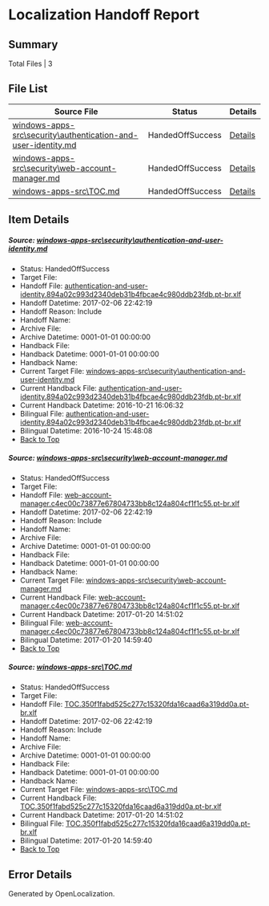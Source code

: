 # <a name='report-top'></a> Localization Handoff Report

## Summary
 Total Files | 3

## File List
 Source File | Status | Details 
 ----------- | ------ | ------- 
 [windows-apps-src\security\authentication-and-user-identity.md](https://cpubwin.visualstudio.com/windows-uwp/_git/windows-uwp/commit/19cc7292b5ece719c4286e62285163aecba74a6b?path=windows-apps-src%2Fsecurity%2Fauthentication-and-user-identity.md&_a=contents) | HandedOffSuccess | [Details](#a3d604a3a975e053ba94aa26385e377c642ff7264888)
 [windows-apps-src\security\web-account-manager.md](https://cpubwin.visualstudio.com/windows-uwp/_git/windows-uwp/commit/19cc7292b5ece719c4286e62285163aecba74a6b?path=windows-apps-src%2Fsecurity%2Fweb-account-manager.md&_a=contents) | HandedOffSuccess | [Details](#b3489e8d935767a10731a86e61d74a88779dbedc4969)
 [windows-apps-src\TOC.md](https://cpubwin.visualstudio.com/windows-uwp/_git/windows-uwp/commit/19cc7292b5ece719c4286e62285163aecba74a6b?path=windows-apps-src%2FTOC.md&_a=contents) | HandedOffSuccess | [Details](#b25d202a59bce3fc7845574ce29f0940fe312fc17805)

## Item Details
##### <a name='a3d604a3a975e053ba94aa26385e377c642ff7264888'></a> Source: [windows-apps-src\security\authentication-and-user-identity.md](https://cpubwin.visualstudio.com/windows-uwp/_git/windows-uwp/commit/19cc7292b5ece719c4286e62285163aecba74a6b?path=windows-apps-src%2Fsecurity%2Fauthentication-and-user-identity.md&_a=contents)
* Status: HandedOffSuccess
* Target File: 
* Handoff File: [authentication-and-user-identity.894a02c993d2340deb31b4fbcae4c980ddb23fdb.pt-br.xlf](https://cpubwin.visualstudio.com/windows-uwp/_git/WDCLib.handoff/commit/b02f13fc13914da603c0ea98ee2382e69eb606d5?path=ol-handoff%2Fcpubwin%2Fwindows-uwp.pt-br%2Fmaster%2Fauthentication-and-user-identity.894a02c993d2340deb31b4fbcae4c980ddb23fdb.pt-br.xlf&_a=contents)
* Handoff Datetime: 2017-02-06 22:42:19
* Handoff Reason: Include
* Handoff Name: 
* Archive File: 
* Archive Datetime: 0001-01-01 00:00:00
* Handback File: 
* Handback Datetime: 0001-01-01 00:00:00
* Handback Name: 
* Current Target File: [windows-apps-src\security\authentication-and-user-identity.md](https://cpubwin.visualstudio.com/windows-uwp/_git/windows-uwp.pt-br/commit/3dd81a5f0104a6d0309a18f3f936e65f369d2dc5?path=windows-apps-src%2Fsecurity%2Fauthentication-and-user-identity.md&_a=contents)
* Current Handback File: [authentication-and-user-identity.894a02c993d2340deb31b4fbcae4c980ddb23fdb.pt-br.xlf](https://cpubwin.visualstudio.com/windows-uwp/_git/WDCLib.handback/commit/9c7d16b855d2ba637939395bb4d8f4831e154c6c?path=ol-handback%2FMicrosoft%2Fwindows-apps.pt-br%2Fmaster%2Fauthentication-and-user-identity.894a02c993d2340deb31b4fbcae4c980ddb23fdb.pt-br.xlf&_a=contents)
* Current Handback Datetime: 2016-10-21 16:06:32
* Bilingual File: [authentication-and-user-identity.894a02c993d2340deb31b4fbcae4c980ddb23fdb.pt-br.xlf](https://cpubwin.visualstudio.com/windows-uwp/_git/WDCLib.handback/commit/9c7d16b855d2ba637939395bb4d8f4831e154c6c?path=ol-handback%2FMicrosoft%2Fwindows-apps.pt-br%2Fmaster%2Fauthentication-and-user-identity.894a02c993d2340deb31b4fbcae4c980ddb23fdb.pt-br.xlf&_a=contents)
* Bilingual Datetime: 2016-10-24 15:48:08
* [Back to Top](#report-top)

##### <a name='b3489e8d935767a10731a86e61d74a88779dbedc4969'></a> Source: [windows-apps-src\security\web-account-manager.md](https://cpubwin.visualstudio.com/windows-uwp/_git/windows-uwp/commit/19cc7292b5ece719c4286e62285163aecba74a6b?path=windows-apps-src%2Fsecurity%2Fweb-account-manager.md&_a=contents)
* Status: HandedOffSuccess
* Target File: 
* Handoff File: [web-account-manager.c4ec00c73877e67804733bb8c124a804cf1f1c55.pt-br.xlf](https://cpubwin.visualstudio.com/windows-uwp/_git/WDCLib.handoff/commit/b02f13fc13914da603c0ea98ee2382e69eb606d5?path=ol-handoff%2Fcpubwin%2Fwindows-uwp.pt-br%2Fmaster%2Fweb-account-manager.c4ec00c73877e67804733bb8c124a804cf1f1c55.pt-br.xlf&_a=contents)
* Handoff Datetime: 2017-02-06 22:42:19
* Handoff Reason: Include
* Handoff Name: 
* Archive File: 
* Archive Datetime: 0001-01-01 00:00:00
* Handback File: 
* Handback Datetime: 0001-01-01 00:00:00
* Handback Name: 
* Current Target File: [windows-apps-src\security\web-account-manager.md](https://cpubwin.visualstudio.com/windows-uwp/_git/windows-uwp.pt-br/commit/f6915a2118c39afd5018c437e0f4a34ad43ea07a?path=windows-apps-src%2Fsecurity%2Fweb-account-manager.md&_a=contents)
* Current Handback File: [web-account-manager.c4ec00c73877e67804733bb8c124a804cf1f1c55.pt-br.xlf](https://cpubwin.visualstudio.com/windows-uwp/_git/WDCLib.handback/commit/b6f9dbb4de8a2553950a94e79be8b916fb133403?path=ol-handback%2Fcpubwin%2Fwindows-uwp.pt-br%2Fmaster%2Fweb-account-manager.c4ec00c73877e67804733bb8c124a804cf1f1c55.pt-br.xlf&_a=contents)
* Current Handback Datetime: 2017-01-20 14:51:02
* Bilingual File: [web-account-manager.c4ec00c73877e67804733bb8c124a804cf1f1c55.pt-br.xlf](https://cpubwin.visualstudio.com/windows-uwp/_git/WDCLib.handback/commit/b6f9dbb4de8a2553950a94e79be8b916fb133403?path=ol-handback%2Fcpubwin%2Fwindows-uwp.pt-br%2Fmaster%2Fweb-account-manager.c4ec00c73877e67804733bb8c124a804cf1f1c55.pt-br.xlf&_a=contents)
* Bilingual Datetime: 2017-01-20 14:59:40
* [Back to Top](#report-top)

##### <a name='b25d202a59bce3fc7845574ce29f0940fe312fc17805'></a> Source: [windows-apps-src\TOC.md](https://cpubwin.visualstudio.com/windows-uwp/_git/windows-uwp/commit/19cc7292b5ece719c4286e62285163aecba74a6b?path=windows-apps-src%2FTOC.md&_a=contents)
* Status: HandedOffSuccess
* Target File: 
* Handoff File: [TOC.350f1fabd525c277c15320fda16caad6a319dd0a.pt-br.xlf](https://cpubwin.visualstudio.com/windows-uwp/_git/WDCLib.handoff/commit/b02f13fc13914da603c0ea98ee2382e69eb606d5?path=ol-handoff%2Fcpubwin%2Fwindows-uwp.pt-br%2Fmaster%2FTOC.350f1fabd525c277c15320fda16caad6a319dd0a.pt-br.xlf&_a=contents)
* Handoff Datetime: 2017-02-06 22:42:19
* Handoff Reason: Include
* Handoff Name: 
* Archive File: 
* Archive Datetime: 0001-01-01 00:00:00
* Handback File: 
* Handback Datetime: 0001-01-01 00:00:00
* Handback Name: 
* Current Target File: [windows-apps-src\TOC.md](https://cpubwin.visualstudio.com/windows-uwp/_git/windows-uwp.pt-br/commit/f6915a2118c39afd5018c437e0f4a34ad43ea07a?path=windows-apps-src%2FTOC.md&_a=contents)
* Current Handback File: [TOC.350f1fabd525c277c15320fda16caad6a319dd0a.pt-br.xlf](https://cpubwin.visualstudio.com/windows-uwp/_git/WDCLib.handback/commit/b6f9dbb4de8a2553950a94e79be8b916fb133403?path=ol-handback%2Fcpubwin%2Fwindows-uwp.pt-br%2Fmaster%2FTOC.350f1fabd525c277c15320fda16caad6a319dd0a.pt-br.xlf&_a=contents)
* Current Handback Datetime: 2017-01-20 14:51:02
* Bilingual File: [TOC.350f1fabd525c277c15320fda16caad6a319dd0a.pt-br.xlf](https://cpubwin.visualstudio.com/windows-uwp/_git/WDCLib.handback/commit/b6f9dbb4de8a2553950a94e79be8b916fb133403?path=ol-handback%2Fcpubwin%2Fwindows-uwp.pt-br%2Fmaster%2FTOC.350f1fabd525c277c15320fda16caad6a319dd0a.pt-br.xlf&_a=contents)
* Bilingual Datetime: 2017-01-20 14:59:40
* [Back to Top](#report-top)


## Error Details

Generated by OpenLocalization.
